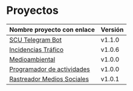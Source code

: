 # Proyectos

| Nombre proyecto con enlace                                                         | Versión |
|------------------------------------------------------------------------------------|---------|
| [SCU Telegram Bot](https://github.com/Test-Driven-Robins/scu-telegram-bot)         | v1.1.0  |
| [Incidencias Tráfico](https://github.com/RakutenTeam/IncidenciasTrafico)           | v1.0.6  |
| [Medioambiental](https://github.com/medioambiental-tdd/medioambiental)             | v1.0.0  |
| [Programador de actividades](https://github.com/TaskingWorld/QAProject)            | v1.0.0  |
| [Rastreador Medios Sociales](https://github.com/Rastreador-medios-sociales/Scanner)| v1.0.1  |


